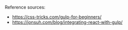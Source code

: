 Reference sources:

* https://css-tricks.com/gulp-for-beginners/
* https://jonsuh.com/blog/integrating-react-with-gulp/
